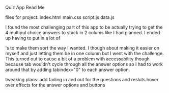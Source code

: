 Quiz App Read Me

files for project:
index.html
main.css
script.js
data.js

I found the most challenging part of this app to be actually trying to get the 4 multipul choice answers to stack in 2 colums like I had planned.  I ended up having to put in a lot of <div>'s to make them sort the way I wanted.  I though about making it easier on myself and just letting them be in one column but I went with the challenge.  This turned out to cause a bit of a problem with accessability though because tab wouldn't cycle through all the answer options so I had to work around that by adding tabindex="0" to each answer option.  

tweaking plans:
add fading in and out for the questions and resluts
hover over effects for the answer options and buttons


